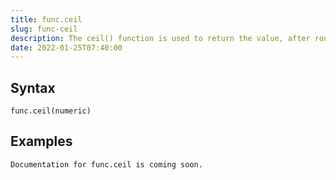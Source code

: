 ```yaml
---
title: func.ceil
slug: func-ceil
description: The ceil() function is used to return the value, after rounded up any positive or negative decimal value as greater than the argument
date: 2022-01-25T07:40:00
---
```



## Syntax



```
func.ceil(numeric)
```


## Examples



```
Documentation for func.ceil is coming soon.
```
